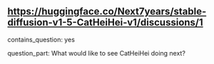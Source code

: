 ## https://huggingface.co/Next7years/stable-diffusion-v1-5-CatHeiHei-v1/discussions/1

contains_question: yes

question_part: What would like to see CatHeiHei doing next?